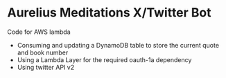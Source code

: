 # Aurelius Meditations X/Twitter Bot

Code for AWS lambda

- Consuming and updating a DynamoDB table to store the current quote and book number
- Using a Lambda Layer for the required oauth-1a dependency
- Using twitter API v2
